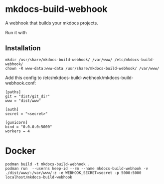 # mkdocs-build-webhook

A webhook that builds your mkdocs projects.

Run it with

## Installation

    mkdir /usr/share/mkdocs-build-webhook/ /var/www/ /etc/mkdocs-build-webhook/
    chown -R www-data:www-data /usr/share/mkdocs-build-webhook/ /var/www/

Add this config to /etc/mkdocs-build-webhook/mkdocs-build-webhook.conf:

    [paths]
    git = "dist/git_dir"
    www = "dist/www"
    
    [auth]
    secret = "<secret>"
    
    [gunicorn]
    bind = "0.0.0.0:5000"
    workers = 4

# Docker

    podman build -t mkdocs-build-webhook .    
    podman run  --userns keep-id --rm --name mkdocs-build-webhook -v ./dist/www/:/var/www/:z -e WEBHOOK_SECRET=secret -p 5000:5000 localhost/mkdocs-build-webhook